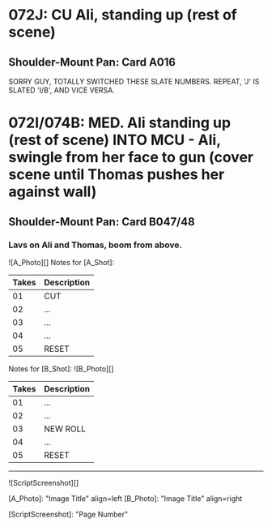 # 072J: CU Ali, standing up (rest of scene)
## Shoulder-Mount Pan: Card A016

SORRY GUY, TOTALLY SWITCHED THESE SLATE NUMBERS. REPEAT, 'J' IS SLATED 'I/B', AND VICE VERSA.

# 072I/074B: MED. Ali standing up (rest of scene) INTO MCU - Ali, swingle from her face to gun (cover scene until Thomas pushes her against wall)
## Shoulder-Mount Pan: Card B047/48

### Lavs on Ali and Thomas, boom from above.

![A_Photo][]
Notes for [A_Shot]: 

| Takes | Description |
|:---|:----|
| 01 | CUT |
| 02 | ... |
| 03 | ... |
| 04 | ... |
| 05 | RESET |

Notes for [B_Shot]: 
![B_Photo][]

| Takes | Description |
|:---|:----|
| 01 | ... |
| 02 | ... |
| 03 | NEW ROLL |
| 04 | ... |
| 05 | RESET |

----

![ScriptScreenshot][]


[A_Photo]:  "Image Title" align=left
[B_Photo]:  "Image Title" align=right

[ScriptScreenshot]: "Page Number"